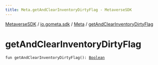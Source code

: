 ```yaml
---
title: Meta.getAndClearInventoryDirtyFlag - MetaverseSDK
---
```


[MetaverseSDK](../../index.html) / [io.gometa.sdk](../index.html) / [Meta](index.html) / [getAndClearInventoryDirtyFlag](./get-and-clear-inventory-dirty-flag.html)

# getAndClearInventoryDirtyFlag

`fun getAndClearInventoryDirtyFlag(): `[`Boolean`](https://kotlinlang.org/api/latest/jvm/stdlib/kotlin/-boolean/index.html)